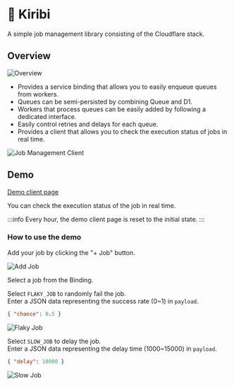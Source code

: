 # 🎇 Kiribi

A simple job management library consisting of the Cloudflare stack.

## Overview

![Overview](/overview.png)

- Provides a service binding that allows you to easily enqueue queues from workers.
- Queues can be semi-persisted by combining Queue and D1.
- Workers that process queues can be easily added by following a dedicated interface.
- Easily control retries and delays for each queue.
- Provides a client that allows you to check the execution status of jobs in real time.

![Job Management Client](/client.png)

## Demo

[Demo client page](https://example-kiribi.aiji422990.workers.dev/)

You can check the execution status of the job in real time.

:::info
Every hour, the demo client page is reset to the initial state.
:::

### How to use the demo

Add your job by clicking the "+ Job" button.

![Add Job](/demo.png)

Select a job from the Binding.

Select `FLAKY_JOB` to randomly fail the job.<br>
Enter a JSON data representing the success rate (0~1) in `payload`.

```json
{ "chance": 0.5 }
```

![Flaky Job](/flaky-job-example.png)

Select `SLOW_JOB` to delay the job.<br>
Enter a JSON data representing the delay time (1000~15000) in `payload`.

```json
{ "delay": 10000 }
```

![Slow Job](/slow-job-example.png)
